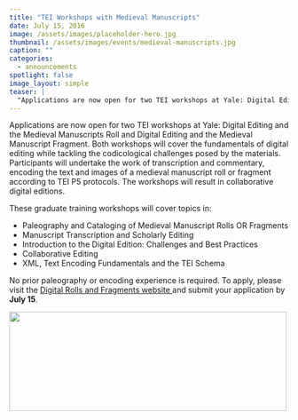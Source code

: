 ```yaml
---
title: "TEI Workshops with Medieval Manuscripts"
date: July 15, 2016
image: /assets/images/placeholder-hero.jpg
thumbnail: /assets/images/events/medieval-manuscripts.jpg
caption: ""
categories: 
  - announcements
spotlight: false 
image_layout: simple
teaser: |
  "Applications are now open for two TEI workshops at Yale: Digital Editing and the Medieval Manuscripts Roll and Digital Editing and the Medieval Manuscript Fragment. Both workshops will cover the..."
---
```


Applications are now open for two TEI workshops at Yale: Digital Editing and the Medieval Manuscripts Roll and Digital Editing and the Medieval Manuscript Fragment. Both workshops will cover the fundamentals of digital editing while tackling the codicological challenges posed by the materials. Participants will undertake the work of transcription and commentary, encoding the text and images of a medieval manuscript roll or fragment according to TEI P5 protocols. The workshops will result in collaborative digital editions.

These graduate training workshops will cover topics in:

<ul>
  <li>Paleography and Cataloging of Medieval Manuscript Rolls OR Fragments</li>
  <li>Manuscript Transcription and Scholarly Editing</li>
  <li>Introduction to the Digital Edition: Challenges and Best Practices</li>
  <li>Collaborative Editing</li>
  <li>XML, Text Encoding Fundamentals and the TEI Schema</li>
</ul>

No prior paleography or encoding experience is required. To apply, please visit the <a href="https://digitalrollsandfragments.com/calls-for-workshop-participants/" target="_blank"> Digital Rolls and Fragments website </a> and submit your application by <strong>July 15</strong>.

<a href="http://web.library.yale.edu/sites/default/files/images/DigitalEditing.jpg">
  <img alt="" height="179" src="http://web.library.yale.edu/sites/default/files/resize/images/DigitalEditing-500x179.jpg" width="500"/>
</a>